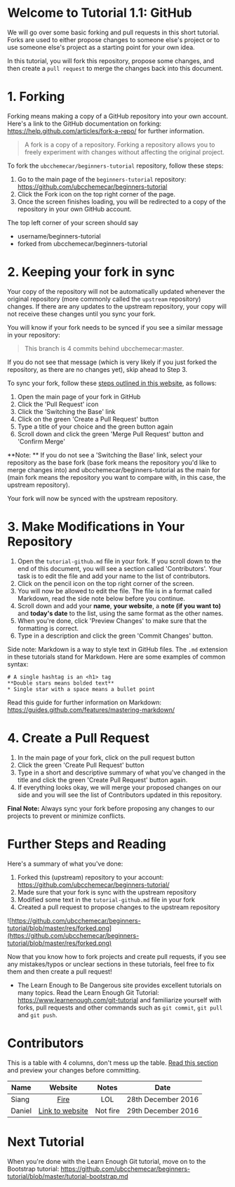 # Welcome to Tutorial 1.1: GitHub
We will go over some basic forking and pull requests in this short tutorial. Forks are used to either propose changes to someone else's project or to use someone else's project as a starting point for your own idea.

In this tutorial, you will fork this repository, propose some changes, and then create a `pull request` to merge the changes back into this document.

# 1. Forking
Forking means making a copy of a GitHub repository into your own account. Here's a link to the GitHub documentation on forking: https://help.github.com/articles/fork-a-repo/ for further information.

> A fork is a copy of a repository. Forking a repository allows you to freely experiment with changes without affecting the original project.

To fork the `ubcchemecar/beginners-tutorial` repository, follow these steps:

1. Go to the main page of the `beginners-tutorial` repository: https://github.com/ubcchemecar/beginners-tutorial
2. Click the Fork icon on the top right corner of the page.
3. Once the screen finishes loading, you will be redirected to a copy of the repository in your own GitHub account.

The top left corner of your screen should say

* username/beginners-tutorial
* forked from ubcchemecar/beginners-tutorial

# 2. Keeping your fork in sync
Your copy of the repository will not be automatically updated whenever the original repository (more commonly called the `upstream` repository) changes. If there are any updates to the upstream repository, your copy will not receive these changes until you sync your fork.

You will know if your fork needs to be synced if you see a similar message in your repository: 

> This branch is 4 commits behind ubcchemecar:master.

If you do not see that message (which is very likely if you just forked the repository, as there are no changes yet), skip ahead to Step 3.

To sync your fork, follow these [steps outlined in this website](http://www.hpique.com/2013/09/updating-a-fork-directly-from-github/), as follows:

1. Open the main page of your fork in GitHub
2. Click the 'Pull Request' icon
3. Click the 'Switching the Base' link
4. Click on the green 'Create a Pull Request' button
5. Type a title of your choice and the green button again
6. Scroll down and click the green 'Merge Pull Request' button and 'Confirm Merge'

**Note: ** If you do not see a 'Switching the Base' link, select your repository as the base fork (base fork means the repository you'd like to merge changes into) and ubcchemecar/beginners-tutorial as the main for (main fork means the repository you want to compare with, in this case, the upstream repository).

Your fork will now be synced with the upstream repository.

# 3. Make Modifications in Your Repository
1. Open the `tutorial-github.md` file in your fork. If you scroll down to the end of this document, you will see a section called 'Contributors'. Your task is to edit the file and add your name to the list of contributors.
2. Click on the pencil icon on the top right corner of the screen.
3. You will now be allowed to edit the file. The file is in a format called Markdown, read the side note below before you continue.
4. Scroll down and add your **name**, **your website**, a **note (if you want to)** and **today's date** to the list, using the same format as the other names.
5. When you're done, click 'Preview Changes' to make sure that the formatting is correct.
6. Type in a description and click the green 'Commit Changes' button.

Side note: Markdown is a way to style text in GitHub files. The `.md` extension in these tutorials stand for Markdown. Here are some examples of common syntax:

```
# A single hashtag is an <h1> tag
**Double stars means bolded text**
* Single star with a space means a bullet point
```

Read this guide for further information on Markdown: https://guides.github.com/features/mastering-markdown/

# 4. Create a Pull Request
1. In the main page of your fork, click on the pull request button
2. Click the green 'Create Pull Request' button
3. Type in a short and descriptive summary of what you've changed in the title and click the green 'Create Pull Request' button again.
4. If everything looks okay, we will merge your proposed changes on our side and you will see the list of Contributors updated in this repository.

**Final Note:** Always sync your fork before proposing any changes to our projects to prevent or minimize conflicts. 

# Further Steps and Reading
Here's a summary of what you've done:

1. Forked this (upstream) repository to your account: https://github.com/ubcchemecar/beginners-tutorial/
2. Made sure that your fork is sync with the upstream repository
3. Modified some text in the `tutorial-github.md` file in your fork
4. Created a pull request to propose changes to the upstream repository

![https://github.com/ubcchemecar/beginners-tutorial/blob/master/res/forked.png](https://github.com/ubcchemecar/beginners-tutorial/blob/master/res/forked.png)

Now that you know how to fork projects and create pull requests, if you see any mistakes/typos or unclear sections in these tutorials, feel free to fix them and then create a pull request! 

- The Learn Enough to Be Dangerous site provides excellent tutorials on many topics. Read the Learn Enough Git Tutorial: https://www.learnenough.com/git-tutorial and familiarize yourself with forks, pull requests and other commands such as `git commit`, `git pull` and `git push`.

# Contributors

This is a table with 4 columns, don't mess up the table. [Read this section](https://github.com/adam-p/markdown-here/wiki/Markdown-Cheatsheet#tables) and preview your changes before committing.
 
| Name          | Website                                               | Notes        | Date                 |
| ------------- |:-----------------------------------------------------:|:------------:|:--------------------:|
| Siang         | [Fire](http://siang.ubcchemecar.com/)                 | LOL          | 28th December 2016   |
| Daniel        | [Link to website](http://pengpops.ubcchemecar.com/)   | Not fire     | 29th December 2016   |

# Next Tutorial
When you're done with the Learn Enough Git tutorial, move on to the Bootstrap tutorial: https://github.com/ubcchemecar/beginners-tutorial/blob/master/tutorial-bootstrap.md
